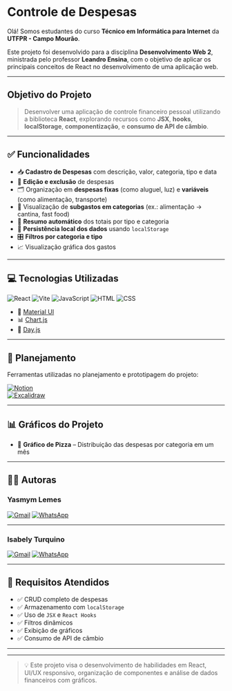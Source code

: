 #  Controle de Despesas

Olá! Somos estudantes do curso **Técnico em Informática para Internet** da **UTFPR - Campo Mourão**.

Este projeto foi desenvolvido para a disciplina **Desenvolvimento Web 2**, ministrada pelo professor **Leandro Ensina**, com o objetivo de aplicar os principais conceitos de React no desenvolvimento de uma aplicação web.

---

##  Objetivo do Projeto

> Desenvolver uma aplicação de controle financeiro pessoal utilizando a biblioteca **React**, explorando recursos como **JSX**, **hooks**, **localStorage**, **componentização**, e **consumo de API de câmbio**.

---

## ✅ Funcionalidades

- 📥 **Cadastro de Despesas** com descrição, valor, categoria, tipo e data  
- 🔁 **Edição e exclusão** de despesas  
- 🗂️ Organização em **despesas fixas** (como aluguel, luz) e **variáveis** (como alimentação, transporte)  
- 🍔 Visualização de **subgastos em categorias** (ex.: alimentação → cantina, fast food)  
- 🧮 **Resumo automático** dos totais por tipo e categoria  
- 💾 **Persistência local dos dados** usando `localStorage`  
- 🎛️ **Filtros por categoria e tipo**  
- 📈 Visualização gráfica dos gastos 

---

## 💻 Tecnologias Utilizadas

![React](https://skillicons.dev/icons?i=react)
![Vite](https://skillicons.dev/icons?i=vite)
![JavaScript](https://skillicons.dev/icons?i=javascript)
![HTML](https://skillicons.dev/icons?i=html)
![CSS](https://skillicons.dev/icons?i=css)

- 🧰 [Material UI](https://mui.com)  
- 📊 [Chart.js](https://www.chartjs.org)  
- 📅 [Day.js](https://day.js.org)

---

## 🧠 Planejamento

Ferramentas utilizadas no planejamento e prototipagem do projeto:

[![Notion](https://img.shields.io/badge/-Notion-%23000000?style=for-the-badge&logo=notion&logoColor=white)](https://www.notion.so)  
[![Excalidraw](https://img.shields.io/badge/-Excalidraw-%231E1E1E?style=for-the-badge&logo=excalidraw&logoColor=white)](https://excalidraw.com/)

---

## 📊 Gráficos do Projeto

- 🥧 **Gráfico de Pizza** – Distribuição das despesas por categoria em um mês  
  

---

## 👩‍💻 Autoras

### Yasmym Lemes

[![Gmail](https://img.shields.io/badge/-Gmail-%23333?style=for-the-badge&logo=gmail&logoColor=white)](mailto:ylemes@alunos.utfpr.edu.br)
[![WhatsApp](https://img.shields.io/badge/-WhatsApp-%234CBB87?style=for-the-badge&logo=whatsapp&logoColor=white)](https://wa.me/5541996386250)

---

### Isabely Turquino

[![Gmail](https://img.shields.io/badge/-Gmail-%23333?style=for-the-badge&logo=gmail&logoColor=white)](mailto:isabelyturquino@alunos.utfpr.edu.br)
[![WhatsApp](https://img.shields.io/badge/-WhatsApp-%234CBB87?style=for-the-badge&logo=whatsapp&logoColor=white)](https://wa.me/554499755563)

---

## 📎 Requisitos Atendidos

- ✅ CRUD completo de despesas  
- ✅ Armazenamento com `localStorage`  
- ✅ Uso de `JSX` e `React Hooks`  
- ✅ Filtros dinâmicos  
- ✅ Exibição de gráficos  
- ✅ Consumo de API de câmbio

---


---

> 💡 Este projeto visa o desenvolvimento de habilidades em React, UI/UX responsivo, organização de componentes e análise de dados financeiros com gráficos.
